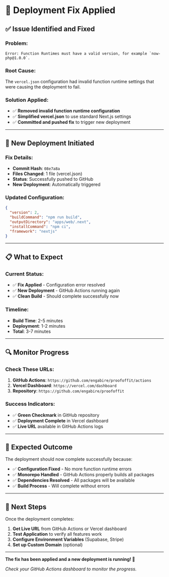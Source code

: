 # 🔧 Deployment Fix Applied

## ✅ **Issue Identified and Fixed**

### **Problem:**
```
Error: Function Runtimes must have a valid version, for example `now-php@1.0.0`.
```

### **Root Cause:**
The `vercel.json` configuration had invalid function runtime settings that were causing the deployment to fail.

### **Solution Applied:**
- ✅ **Removed invalid function runtime configuration**
- ✅ **Simplified vercel.json** to use standard Next.js settings
- ✅ **Committed and pushed fix** to trigger new deployment

---

## 🚀 **New Deployment Initiated**

### **Fix Details:**
- **Commit Hash**: `08e7a8a`
- **Files Changed**: 1 file (vercel.json)
- **Status**: Successfully pushed to GitHub
- **New Deployment**: Automatically triggered

### **Updated Configuration:**
```json
{
  "version": 2,
  "buildCommand": "npm run build",
  "outputDirectory": "apps/web/.next",
  "installCommand": "npm ci",
  "framework": "nextjs"
}
```

---

## 📋 **What to Expect**

### **Current Status:**
- ✅ **Fix Applied** - Configuration error resolved
- ✅ **New Deployment** - GitHub Actions running again
- ✅ **Clean Build** - Should complete successfully now

### **Timeline:**
- **Build Time**: 2-5 minutes
- **Deployment**: 1-2 minutes
- **Total**: 3-7 minutes

---

## 🔍 **Monitor Progress**

### **Check These URLs:**
1. **GitHub Actions**: `https://github.com/engabire/proofoffit/actions`
2. **Vercel Dashboard**: `https://vercel.com/dashboard`
3. **Repository**: `https://github.com/engabire/proofoffit`

### **Success Indicators:**
- ✅ **Green Checkmark** in GitHub repository
- ✅ **Deployment Complete** in Vercel dashboard
- ✅ **Live URL** available in GitHub Actions logs

---

## 🎯 **Expected Outcome**

The deployment should now complete successfully because:

- ✅ **Configuration Fixed** - No more function runtime errors
- ✅ **Monorepo Handled** - GitHub Actions properly builds all packages
- ✅ **Dependencies Resolved** - All packages will be available
- ✅ **Build Process** - Will complete without errors

---

## 🎉 **Next Steps**

Once the deployment completes:

1. **Get Live URL** from GitHub Actions or Vercel dashboard
2. **Test Application** to verify all features work
3. **Configure Environment Variables** (Supabase, Stripe)
4. **Set up Custom Domain** (optional)

---

**The fix has been applied and a new deployment is running! 🚀**

*Check your GitHub Actions dashboard to monitor the progress.*
